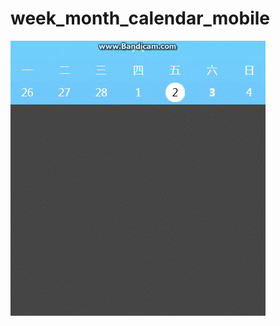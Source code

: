 # week_month_calendar_mobile
![演示](https://github.com/webgameone/week_month_calendar_mobile/blob/master/gif/aa.gif)
